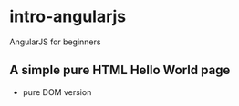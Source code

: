 # intro-angularjs
AngularJS for beginners

## A simple pure HTML Hello World page

- pure DOM version